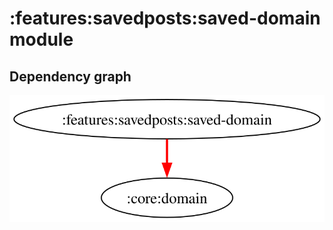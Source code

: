 # :features:savedposts:saved-domain module
## Dependency graph
![Dependency graph](../../../docs/images/graphs/dep_graph_features_savedposts_saved_domain.svg)
